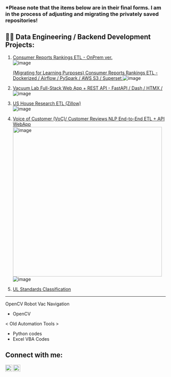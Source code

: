 ### *Please note that the items below are in their final forms. I am in the process of adjusting and migrating the privately saved repositories!

<h2>👨‍💻 Data Engineering / Backend Development Projects:</h2>

 1. <a href= https://github.com/kwoolaid725/cr-rankings-etl-onprem> Consumer Reports Rankings ETL - OnPrem ver. </a> <br>
    ![image](https://github.com/kwoolaid725/kwoolaid725/assets/107806433/3f31379b-79c6-41c3-a667-8ecc8466fc68)



    <a href= https://github.com/kwoolaid725/cr-rankings-etl-pipeline> (Migrating for Learning Purposes) Consumer Reports Rankings ETL - Dockerized / Airflow /   PySpark / AWS S3 / Superset  </a>
    ![image](https://github.com/kwoolaid725/kwoolaid725/assets/107806433/29a5253f-2db6-4fb8-a123-23a0ed09a56d)



 3. <a href= https://github.com/kwoolaid725/vacuum-fastapi-dash-etl-app> Vacuum Lab Full-Stack Web App + REST API - FastAPI / Dash / HTMX / </a>
   ![image](https://github.com/kwoolaid725/kwoolaid725/assets/107806433/7ccaf02d-f092-4b6a-ba67-5a60c99c0845)



 5. <a href= https://github.com/kwoolaid725/us-house-env-research-etl> US House Research ETL (Zillow) </a> <br>
   ![image](https://github.com/kwoolaid725/kwoolaid725/assets/107806433/eb3fccad-210a-4a93-9ba1-de190c11f866)

    
 6.  <a href= https://github.com/kwoolaid725/voc_scraper_nlp_api/> Voice of Customer (VoC)/ Customer Reviews NLP End-to-End ETL + API WebApp </a> <br>
     <img width="468" alt="image" src="https://github.com/kwoolaid725/kwoolaid725/assets/107806433/0d42d1f5-5205-4346-a948-d460b0efcb0e">
     ![image](https://github.com/kwoolaid725/kwoolaid725/assets/107806433/091c4de2-11a7-4ccb-81a5-ce0a6c8c1fc1)



     
7. <a href= https://github.com/kwoolaid725/UL-Standards-Classify> UL Standards Classification  </a> 
--------------------------------


OpenCV Robot Vac Navigation
 - OpenCV




< Old Automation Tools > 

- Python codes
- Excel VBA Codes
  


<h2> Connect with me:</h2>


[<img align="left" alt="JoshMadakor | LinkedIn" width="22px" src="https://cdn.jsdelivr.net/npm/simple-icons@v3/icons/linkedin.svg" />][linkedin]
[<img align="left" alt="JoshMadakor | Instagram" width="22px" src="https://cdn.jsdelivr.net/npm/simple-icons@v3/icons/instagram.svg" />][instagram]

[instagram]: https://www.instagram.com/woohyun._k/
[linkedin]: https://linkedin.com/in/woohyun-kim

<!--
**joshmadakor1/joshmadakor1** is a ✨ _special_ ✨ repository because its `README.md` (this file) appears on your GitHub profile.

Here are some ideas to get you started:

- 🔭 I’m currently working on ...
- 🌱 I’m currently learning ...
- 👯 I’m looking to collaborate on ...
- 🤔 I’m looking for help with ...
- 💬 Ask me about ...
- 📫 How to reach me: ...
- 😄 Pronouns: ...
- ⚡ Fun fact: ...
-->
